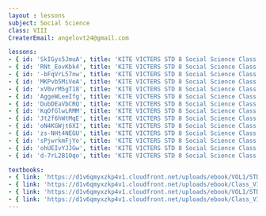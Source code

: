 ```yaml
--- 
layout : lessons 
subject: Social Science
class: VIII
CreaterEmail: angelovt24@gmail.com

lessons: 
- { id: 'SkIGys5JmuA', title: 'KITE VICTERS STD 8 Social Science Class 1 (First Bell-ഫസ്റ്റ് ബെല്‍)' }
- { id: 'RNt_EovKbk4', title: 'KITE VICTERS STD 8 Social Science Class 2 (First Bell-ഫസ്റ്റ് ബെല്‍)' }
- { id: '-bFqVrL57nw', title: 'KITE VICTERS STD 8 Social Science Class 3 (First Bell-ഫസ്റ്റ് ബെല്‍)' }
- { id: 'MKPvb5MiVeA', title: 'KITE VICTERS STD 8 Social Science Class 4 (First Bell-ഫസ്റ്റ് ബെല്‍)' }
- { id: 'xV0vrM5gT18', title: 'KITE VICTERS STD 8 Social Science Class 5 (First Bell-ഫസ്റ്റ് ബെല്‍)' }
- { id: 'AggeWLeeIfg', title: 'KITE VICTERS STD 8 Social Science Class 6 (First Bell-ഫസ്റ്റ് ബെല്‍)' }
- { id: 'DubDEaVbCRQ', title: 'KITE VICTERS STD 8 Social Science Class 7 (First Bell-ഫസ്റ്റ് ബെല്‍)' }
- { id: 'KqOfGlwLRMM', title: 'KITE VICTERS STD 8 Social Science Class 8 (First Bell-ഫസ്റ്റ് ബെല്‍)' }
- { id: 'Jt2f6hWtMqE', title: 'KITE VICTERS STD 8 Social Science Class 9 (First Bell-ഫസ്റ്റ് ബെല്‍)' }
- { id: 'oN4KGWjt6XI', title: 'KITE VICTERS STD 8 Social Science Class 10 (First Bell-ഫസ്റ്റ് ബെല്‍)' }
- { id: 'zs-NHt4NEGU', title: 'KITE VICTERS STD 8 Social Science Class 11 (First Bell-ഫസ്റ്റ് ബെല്‍)' }
- { id: 'sPjwrkmFjYo', title: 'KITE VICTERS STD 8 Social Science Class 12 (First Bell-ഫസ്റ്റ് ബെല്‍)' }
- { id: 'ohUEIvYJJGw', title: 'KITE VICTERS STD 8 Social Science Class 13 (First Bell-ഫസ്റ്റ് ബെല്‍)' }
- { id: 'd-7rL2B1Oqo', title: 'KITE VICTERS STD 8 Social Science Class 14 (First Bell-ഫസ്റ്റ് ബെല്‍)' }

textbooks:
- { link: 'https://d1v6qmyxzkp4v1.cloudfront.net/uploads/ebook/VOL1/STD8/SocialScienceEnglish/SocialScienceEnglish.pdf', title: 'Social Part -1' , medium: 'English' }
- { link: 'https://d1v6qmyxzkp4v1.cloudfront.net/uploads/ebook/Class_VIII/Social%20Science%20English/SocialScienceEnglish.pdf', title: 'Social Part -2' , medium: 'English' }
- { link: 'https://d1v6qmyxzkp4v1.cloudfront.net/uploads/ebook/VOL1/STD8/SocialScienceMalayalam/SocialScienceMalayalam.pdf', title: 'Social Part -1' , medium: 'Malayalam' }
- { link: 'https://d1v6qmyxzkp4v1.cloudfront.net/uploads/ebook/Class_VIII/Social%20Science%20Malayalam/SocialScienceMalayalam.pdf', title: 'Social Part -2' , medium: 'Malayalam' }
---
```

